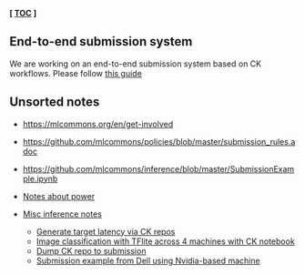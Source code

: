 **[ [TOC](../README.md) ]**


## End-to-end submission system

We are working on an end-to-end submission system based on CK workflows.
Please follow [this guide](https://github.com/octoml/mlops/tree/main/module/bench.mlperf.inference)


## Unsorted notes

* https://mlcommons.org/en/get-involved

* https://github.com/mlcommons/policies/blob/master/submission_rules.adoc
* https://github.com/mlcommons/inference/blob/master/SubmissionExample.ipynb


* [Notes about power](power.md)

* [Misc inference notes](../inference/notes.md)
  * [Generate target latency via CK repos](https://cknowledge.io/c/program/generate-target-latency)
  * [Image classification with TFlite across 4 machines with CK notebook](https://nbviewer.jupyter.org/github/ctuning/ck-ml/blob/main/jnotebook/image-classification-tflite-loadgen/image-classification-tflite-loadgen.ipynb)
  * [Dump CK repo to submission](https://cknowledge.io/c/program/dump-repo-to-submission)
  * [Submission example from Dell using Nvidia-based machine](https://infohub.delltechnologies.com/p/running-the-mlperf-inference-v0-7-benchmark-on-dell-emc-systems)

